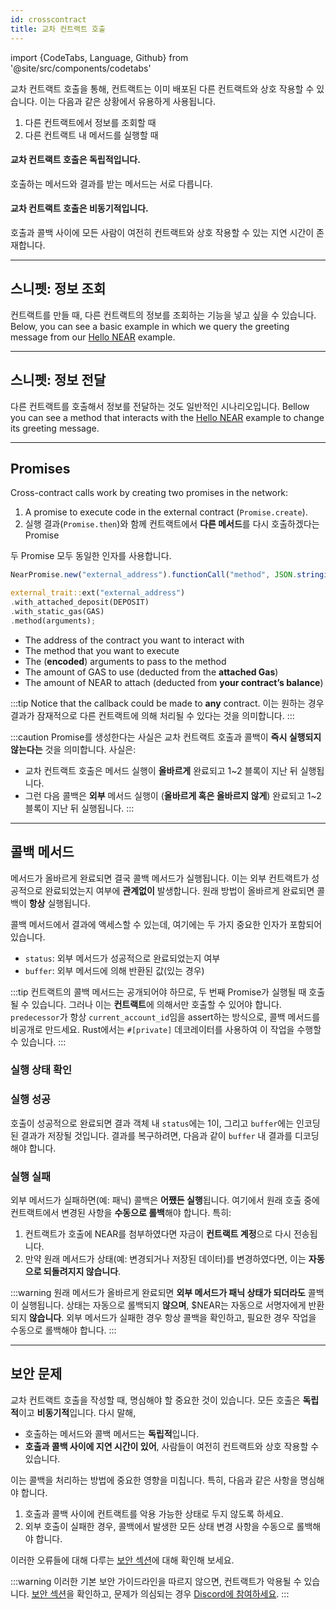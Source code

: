 ```yaml
---
id: crosscontract
title: 교차 컨트랙트 호출
---
```


import {CodeTabs, Language, Github} from '@site/src/components/codetabs'

교차 컨트랙트 호출을 통해, 컨트랙트는 이미 배포된 다른 컨트랙트와 상호 작용할 수 있습니다. 이는 다음과 같은 상황에서 유용하게 사용됩니다.

1. 다른 컨트랙트에서 정보를 조회할 때
2. 다른 컨트랙트 내 메서드를 실행할 때

#### 교차 컨트랙트 호출은 **독립적**입니다.
호출하는 메서드와 결과를 받는 메서드는 서로 다릅니다.

#### 교차 컨트랙트 호출은 **비동기적**입니다.
호출과 콜백 사이에 모든 사람이 여전히 컨트랙트와 상호 작용할 수 있는 지연 시간이 존재합니다.

---

## 스니펫: 정보 조회

컨트랙트를 만들 때, 다른 컨트랙트의 정보를 조회하는 기능을 넣고 싶을 수 있습니다. Below, you can see a basic example in which we query the greeting message from our [Hello NEAR](quickstart.md) example.

<CodeTabs>
  <Language value="🌐 JavaScript" language="ts">
    <Github fname="contract.ts"
            url="https://github.com/near-examples/cross-contract-hello-js/blob/master/contract/src/contract.ts"
            start="17" end="39" />
  </Language>
  <Language value="🦀 Rust" language="rust">
    <Github fname="lib.rs"
            url="https://github.com/near-examples/cross-contract-hello-rust/blob/main/contract/src/lib.rs"
            start="24" end="49" />
    <Github fname="external.rs"
            url="https://github.com/near-examples/cross-contract-hello-rust/blob/main/contract/src/external.rs" />
  </Language>
</CodeTabs>

---

## 스니펫: 정보 전달
다른 컨트랙트를 호출해서 정보를 전달하는 것도 일반적인 시나리오입니다. Bellow you can see a method that interacts with the [Hello NEAR](quickstart.md) example to change its greeting message.

<CodeTabs>
<Language value="🌐 JavaScript" language="ts">
    <Github fname="contract.ts"
            url="https://github.com/near-examples/cross-contract-hello-js/blob/master/contract/src/contract.ts"
            start="41" end="64" />
  </Language>
  <Language value="🦀 Rust" language="rust">
    <Github fname="lib.rs"
            url="https://github.com/near-examples/cross-contract-hello-rust/blob/main/contract/src/lib.rs"
            start="51" end="74" />
    <Github fname="external.rs"
            url="https://github.com/near-examples/cross-contract-hello-rust/blob/main/contract/src/external.rs" />
  </Language>
</CodeTabs>

---

## Promises
Cross-contract calls work by creating two promises in the network:
1. A promise to execute code in the external contract (`Promise.create`).
2. 실행 결과(`Promise.then`)와 함께 컨트랙트에서 **다른 메서드**를 다시 호출하겠다는 Promise

두 Promise 모두 동일한 인자를 사용합니다.
<CodeTabs>
  <Language value="🌐 JavaScript" language="ts">
    
  ```ts
  NearPromise.new("external_address").functionCall("method", JSON.stringify(arguments), DEPOSIT, GAS);
  ```

  </Language>
  <Language value="🦀 Rust" language="rust">

  ```rust
  external_trait::ext("external_address")
  .with_attached_deposit(DEPOSIT)
  .with_static_gas(GAS)
  .method(arguments);
  ```

  </Language>
</CodeTabs>

   - The address of the contract you want to interact with
   - The method that you want to execute
   - The (**encoded**) arguments to pass to the method
   - The amount of GAS to use (deducted from the **attached Gas**)
   - The amount of NEAR to attach (deducted from **your contract’s balance**)

:::tip Notice that the callback could be made to **any** contract. 이는 원하는 경우 결과가 잠재적으로 다른 컨트랙트에 의해 처리될 수 있다는 것을 의미합니다. :::

:::caution Promise를 생성한다는 사실은 교차 컨트랙트 호출과 콜백이 **즉시 실행되지 않는다는** 것을 의미합니다. 사실은:
- 교차 컨트랙트 호출은 메서드 실행이 **올바르게** 완료되고 1~2 블록이 지난 뒤 실행됩니다.
- 그런 다음 콜백은 **외부** 메서드 실행이 (**올바르게 혹은 올바르지 않게**) 완료되고 1~2 블록이 지난 뒤 실행됩니다. :::

---

## 콜백 메서드
메서드가 올바르게 완료되면 결국 콜백 메서드가 실행됩니다. 이는 외부 컨트랙트가 성공적으로 완료되었는지 여부에 **관계없이** 발생합니다.  원래 방법이 올바르게 완료되면 콜백이 **항상** 실행됩니다.

콜백 메서드에서 결과에 액세스할 수 있는데, 여기에는 두 가지 중요한 인자가 포함되어 있습니다.
- `status`: 외부 메서드가 성공적으로 완료되었는지 여부
- `buffer`: 외부 메서드에 의해 반환된 값(있는 경우)

:::tip 컨트랙트의 콜백 메서드는 공개되어야 하므로, 두 번째 Promise가 실행될 때 호출될 수 있습니다. 그러나 이는 **컨트랙트**에 의해서만 호출할 수 있어야 합니다. `predecessor`가 항상 `current_account_id`임을 assert하는 방식으로, 콜백 메서드를 비공개로 만드세요. Rust에서는 `#[private]` 데코레이터를 사용하여 이 작업을 수행할 수 있습니다. :::

### 실행 상태 확인
<CodeTabs>
  <Language value="🌐 JavaScript" language="ts">
    <Github fname="contract.ts"
            url="https://github.com/near-examples/cross-contract-hello-js/blob/master/contract/src/contract.ts"
            start="31" end="38" />
  </Language>
  <Language value="🦀 Rust" language="rust">
    <Github fname="lib.rs"
            url="https://github.com/near-examples/cross-contract-hello-rust/blob/main/contract/src/lib.rs"
            start="67" end="73" />
  </Language>
</CodeTabs>

### 실행 성공
호출이 성공적으로 완료되면 결과 객체 내 `status`에는 1이, 그리고 `buffer`에는 인코딩된 결과가 저장될 것입니다. 결과를 복구하려면, 다음과 같이 `buffer` 내 결과를 디코딩해야 합니다.

<CodeTabs>
  <Language value="🌐 JavaScript" language="ts">
    <Github fname="contract.ts"
            url="https://github.com/near-examples/cross-contract-hello-js/blob/master/contract/src/contract.ts"
            start="31" end="31" />
  </Language>
  <Language value="🦀 Rust" language="rust">
    <Github fname="lib.ts"
            url="https://github.com/near-examples/cross-contract-hello-rust/blob/main/contract/src/lib.rs"
            start="47" end="47" />
  </Language>
</CodeTabs>

### 실행 실패
외부 메서드가 실패하면(예: 패닉) 콜백은 **어쨌든 실행**됩니다. 여기에서 원래 호출 중에 컨트랙트에서 변경된 사항을 **수동으로 롤백**해야 합니다.  특히:

1. 컨트랙트가 호출에 NEAR를 첨부하였다면 자금이 **컨트랙트 계정**으로 다시 전송됩니다.
2. 만약 원래 메서드가 상태(예: 변경되거나 저장된 데이터)를 변경하였다면, 이는 **자동으로 되돌려지지 않습니다**.

:::warning 원래 메서드가 올바르게 완료되면 **외부 메서드가 패닉 상태가 되더라도** 콜백이 실행됩니다. 상태는 자동으로 롤백되지 **않으며**, $NEAR는 자동으로 서명자에게 반환되지 **않습니다**. 외부 메서드가 실패한 경우 항상 콜백을 확인하고, 필요한 경우 작업을 수동으로 롤백해야 합니다. :::

---

## 보안 문제

교차 컨트랙트 호출을 작성할 때, 명심해야 할 중요한 것이 있습니다. 모든 호출은 **독립적**이고 **비동기적**입니다.  다시 말해,

- 호출하는 메서드와 콜백 메서드는 **독립적**입니다.
- **호출과 콜백 사이에 지연 시간이 있어**, 사람들이 여전히 컨트랙트와 상호 작용할 수 있습니다.

이는 콜백을 처리하는 방법에 중요한 영향을 미칩니다.  특히, 다음과 같은 사항을 명심해야 합니다.

1. 호출과 콜백 사이에 컨트랙트를 악용 가능한 상태로 두지 않도록 하세요.
2. 외부 호출이 실패한 경우, 콜백에서 발생한 모든 상태 변경 사항을 수동으로 롤백해야 합니다.

이러한 오류들에 대해 다루는 [보안 섹션](./security/callbacks.md)에 대해 확인해 보세요.

:::warning 이러한 기본 보안 가이드라인을 따르지 않으면, 컨트랙트가 악용될 수 있습니다. [보안 섹션](./security/callbacks.md)을 확인하고, 문제가 의심되는 경우 [Discord에 참여하세요](https://near.chat). :::
